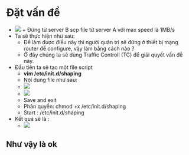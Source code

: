 # Đặt vấn đề
- <img src="https://i.imgur.com/PoT02k9.jpg">
  + Đứng từ server B scp file từ server A với max speed là 1MB/s
- Ta sẽ thực hiện như sau: 
  + Để làm được điều này thì người quản trị sẽ đứng ở thiết bị mạng router để configure, vậy làm bằng cách nào ?
  + Ở đây chúng ta sẽ dùng Traffic Controll (TC) để giải quyết vấn đề này.
- Đầu tiên ta sẽ tạo một file script
  + **vim /etc/init.d/shaping**
  + Nội dung file như sau:
  + <img src="https://i.imgur.com/H4qW5bS.png">
  + <img src="https://i.imgur.com/hR10j03.png">
  + Save and exit
  + Phân quyền: chmod +x /etc/init.d/shaping
  + Start : /etc/init.d/shaping
- Kết quả sẽ là : 
  + <img src="https://i.imgur.com/LINYo2L.png">
## Như vậy là ok 
